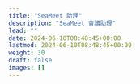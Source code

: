 ```yaml
---
title: "SeaMeet 助理"
description: "SeaMeet 會議助理"
lead: ""
date: 2024-06-10T08:48:45+00:00
lastmod: 2024-06-10T08:48:45+00:00
weight: 30
draft: false
images: []
---
```

